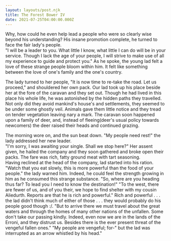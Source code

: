 ```yaml
---
layout: layouts/post.njk
title: The Forest Bower IV
date: 2021-07-25T04:00:00.000Z
---
```

Why, how could he even help lead a people who were so clearly wise beyond his understanding? His insane promotion complete, he turned to face the fair lady's people. \
"I will be a leader to you. What little I know, what little I can do will be in your service. Though I lack the age of your people, I will strive to make use of all my experience to guide and protect you." As he spoke, the young lad felt a love of these strange people bloom within him. It felt like something between the love of one's family and the one's country.  

The lady turned to her people, "It is now time to re-take the road. Let us proceed," and shouldered her own pack. Our lad took up his place beside her at the fore of the caravan and they set out. Though he had lived in this place his whole life, he was astonished by the hidden paths they travelled.  Not only did they avoid mankind's house's and settlements, they seemed to be under some ghostly veil. Animals gave them little notice and they tread on tender vegetation leaving nary a mark.  The caravan soon  happened upon a family of deer, and, instead of fleeing(deer's usual policy towards newcomers) the deer raised their heads and continued grazing.

The morning wore on, and the sun beat down. "My people need rest!" the lady addressed her new leader. \
"I'm sorry, I was awaiting your single. Shall we stop here?"
Her assent given, he hailed the company and they soon gathered and broke open their packs. The fare was rich, fatty ground meat with tart seasoning.\
Having reclined at the head of the company, lad started into his ration. "Watch that you eat slowly, this is more powerful than the food of your people." the lady warned him. Indeed, he could feel the strength growing in him as he consumed this strange substance.
"So, where are you heading thus far? To lead you I need to know the destination!"
"To the west, there are fewer of us, and of you their, we hope to find shelter with my cousin Aliedurth. Reports are that he is rich and powerful."
Rich and powerful . . . the lad didn't think much of either of those . . . they would probably do his people good though :/.
"But to arrive there we must travel about the great waters and through the homes of many other nations of the unfallen. Some don't take our passing kindly. Indeed, even now we are in the lands of the Erroni, and they distrust us. Besides there is the ever present threat of the vengeful fallen ones."
"My people are vengeful; for-" but the lad was interrupted as an arrow whistled by his head."
 